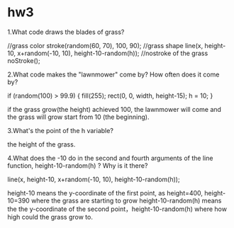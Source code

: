 # hw3
1.What code draws the blades of grass?

//grass color
stroke(random(60, 70), 100, 90);
//grass shape
line(x, height-10, x+random(-10, 10), height-10-random(h));
//nostroke of the grass
noStroke();

2.What code makes the "lawnmower" come by? How often does it come by?

if (random(100) > 99.9) {
    fill(255);
    rect(0, 0, width, height-15);
    h = 10;
  }
  
  if the grass grow(the height) achieved 100, the lawnmower will come and the grass will grow start from 10 (the beginning).  

3.What's the point of the h variable?

the height of the grass.

4.What does the -10 do in the second and fourth arguments of the line function, height-10-random(h) ? Why is it there?

line(x, height-10, x+random(-10, 10), height-10-random(h));

height-10 means the y-coordinate of the first point, as height=400, height-10=390 where the grass are starting to grow
height-10-random(h) means the the y-coordinate of the second point，height-10-random(h) where how high could the grass grow to.


